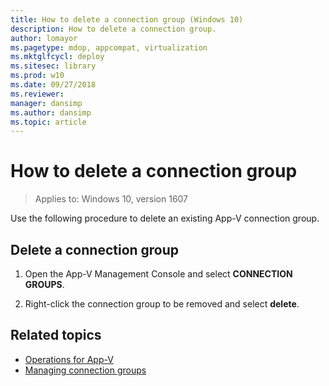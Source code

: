 ```yaml
---
title: How to delete a connection group (Windows 10)
description: How to delete a connection group.
author: lomayor
ms.pagetype: mdop, appcompat, virtualization
ms.mktglfcycl: deploy
ms.sitesec: library
ms.prod: w10
ms.date: 09/27/2018
ms.reviewer: 
manager: dansimp
ms.author: dansimp
ms.topic: article
---
```

# How to delete a connection group

>Applies to: Windows 10, version 1607

Use the following procedure to delete an existing App-V connection group.

## Delete a connection group

1. Open the App-V Management Console and select **CONNECTION GROUPS**.

2. Right-click the connection group to be removed and select **delete**.





## Related topics

- [Operations for App-V](appv-operations.md)
- [Managing connection groups](appv-managing-connection-groups.md)
